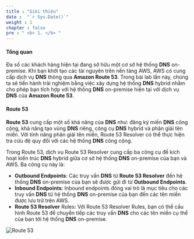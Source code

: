 ```yaml
---
title : "Giới thiệu"
date :  "`r Sys.Date()`" 
weight : 1 
chapter : false
pre : " <b> 1. </b> "
---
```


#### Tổng quan

Đa số các khách hàng hiện tại đang sở hữu một cơ sở hệ thống **DNS** on-premise. Khi bạn khởi tạo các tài nguyên trên nền tảng AWS, AWS có cung cấp dịch vụ **DNS** thông qua **Amazon Route 53**. Trong bài lab lần này, chúng ta sẽ tiến hành trải nghiệm bằng việc xây dựng hệ thống **DNS** hybrid nhằm cho phép bạn tích hợp với hệ thống **DNS** on-premise hiện tại với dịch vụ **DNS** của **Amazon Route 53**.

#### Route 53

**Route 53** cung cấp một số khả năng của **DNS** như: đăng ký miền **DNS** công cộng, khả năng tạo vùng **DNS** riêng, công cụ **DNS** hybrid và phân giải tên miền. Với tính năng phân giải tên miền, Route 53 Resolver có thể thực hiện tra cứu đệ quy đối với các hệ thống **DNS** công cộng.

Trong Route 53, dịch vụ Route 53 Resolver cung cấp ba công cụ để kích hoạt kiến trúc **DNS** hybrid giữa cơ sở hệ thống **DNS** on-premise của bạn và AWS. Ba công cụ này là:

- **Outbound Endpoints**: Các truy vấn **DNS** từ **Route 53 Resolver** đến hệ thống **DNS** on-premise của bạn sẽ được gửi đi từ **Outbound Endpoints**.
- **Inbound Endpoints**: Inbound endpoints đóng vai trò là mục tiêu cho các truy vấn **DNS** từ hệ thống **DNS** on-premise của bạn đến các tên miền được lưu trữ trên AWS.
- **Route 53 Resolver** Rules: Với Route 53 Resolver Rules, bạn có thể cấu hình Route 53 để chuyển tiếp các truy vấn **DNS** cho các tên miền cụ thể của bạn tới hệ thống **DNS** on-premise.

![Route 53](/images/icon.png?width=10pc)

